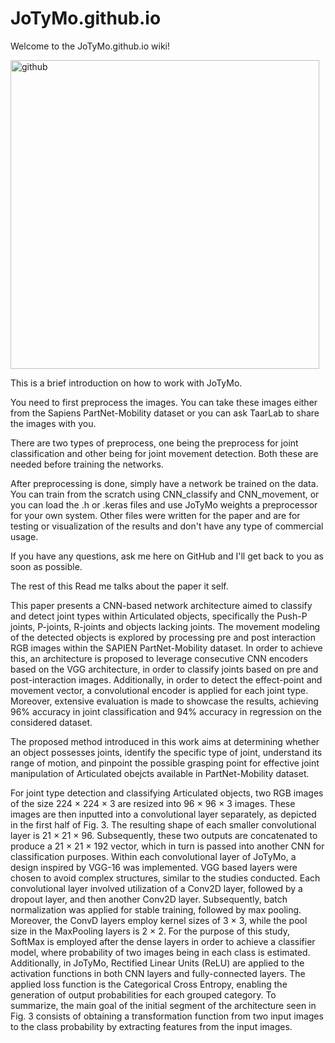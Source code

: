 # JoTyMo.github.io

Welcome to the JoTyMo.github.io wiki!

<img width="494" alt="github" src="https://github.com/Whitewolfef138/JoTyMo.github.io/assets/80634197/9f68432a-616f-4df9-94f9-c846767219b3">


This is a brief introduction on how to work with JoTyMo.

You need to first preprocess the images. You can take these images either from the Sapiens PartNet-Mobility dataset or you can ask TaarLab to share the images with you.

There are two types of preprocess, one being the preprocess for joint classification and other being for joint movement detection. Both these are needed before training the networks.

After preprocessing is done, simply have a network be trained on the data. You can train from the scratch using CNN_classify and CNN_movement, or you can load the .h or .keras files and use JoTyMo weights a preprocessor for your own system. Other files were written for the paper and are for testing or visualization of the results and don't have any type of commercial usage.

If you have any questions, ask me here on GitHub and I'll get back to you as soon as possible.

The rest of this Read me talks about the paper it self. 

This paper presents a CNN-based network architecture
aimed to classify and detect joint types within Articulated
objects, specifically the Push-P joints, P-joints, R-joints and
objects lacking joints. The movement modeling of the detected
objects is explored by processing pre and post interaction RGB
images within the SAPIEN PartNet-Mobility dataset. In order to
achieve this, an architecture is proposed to leverage consecutive
CNN encoders based on the VGG architecture, in order to classify
joints based on pre and post-interaction images. Additionally,
in order to detect the effect-point and movement vector, a
convolutional encoder is applied for each joint type. Moreover, extensive
evaluation is made to showcase the results, achieving 96%
accuracy in joint classification and 94% accuracy in regression
on the considered dataset.

The proposed method introduced in this work aims at
determining whether an object possesses joints, identify the
specific type of joint, understand its range of motion, and
pinpoint the possible grasping point for effective joint manipulation
of Articulated obejcts available in PartNet-Mobility
dataset.

For joint type detection and classifying Articulated objects,
two RGB images of the size 224 × 224 × 3 are resized into
96 × 96 × 3 images. These images are then inputted into a
convolutional layer separately, as depicted in the first half
of Fig. 3. The resulting shape of each smaller convolutional
layer is 21 × 21 × 96. Subsequently, these two outputs are
concatenated to produce a 21 × 21 × 192 vector, which in
turn is passed into another CNN for classification purposes.
Within each convolutional layer of JoTyMo, a design inspired
by VGG-16 was implemented. VGG based layers were chosen
to avoid complex structures, similar to the studies conducted. Each convolutional layer involved utilization of a
Conv2D layer, followed by a dropout layer, and then another
Conv2D layer. Subsequently, batch normalization was applied
for stable training, followed by max pooling. Moreover, the
ConvD layers employ kernel sizes of 3 × 3, while the pool
size in the MaxPooling layers is 2 × 2.
For the purpose of this study, SoftMax is employed after the dense layers in order to achieve
a classifier model, where probability of two images being in
each class is estimated. Additionally, in JoTyMo, Rectified
Linear Units (ReLU) are applied to the activation functions in
both CNN layers and fully-connected layers. The applied loss function is the Categorical
Cross Entropy, enabling the generation of output probabilities
for each grouped category. To summarize, the main goal of
the initial segment of the architecture seen in Fig. 3 consists
of obtaining a transformation function from two input images
to the class probability by extracting features from the input
images.

